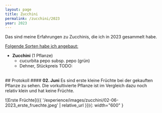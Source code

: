 ```yaml
---
layout: page
title: Zucchini
permalink: /zucchini/2023
year: 2023
---
```


Das sind meine Erfahrungen zu Zucchinis, die ich in 2023 gesammelt habe.

<u>Folgende Sorten habe ich angebaut:</u>

- **Zucchini** (1 Pflanze)
    - cucurbita pepo subsp. pepo (grün)
    - Dehner, Stückpreis TODO:

<br>
## Protokoll 
#### <b>02. Juni</b>
Es sind erste kleine Früchte bei der gekauften Pflanze zu sehen. Die vorkultivierte Pflanze ist im Vergleich dazu noch relativ klein und hat keine Früchte.

![Erste Früchte]({{ '/experience/images/zucchini/02-06-2023_erste_fruechte.jpeg' | relative_url }}){: width="600" }